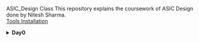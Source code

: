 ASIC_Design Class
This repository explains the coursework of ASIC Design done by Nitesh Sharma.<br>
[Tools Installation](#day-0)
<details>
  <summary><strong>Day0</strong></summary>
  <a name = "day-0"></a>
  
  <details>
    <summary>iverilog Installation</summary>
    I installed iverilog using following commands:
    ```
    sudo apt-get update
    sudo apt-get install iverilog
    
    ```
    Below is the screenshot of iverilog installation:
    <img src ="https://user-images.githubusercontent.com/140998787/257133371-5ee81e29-7172-4958-8619-d11be643f8be.png">
  </details>
</details>
